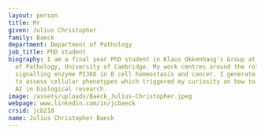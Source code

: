 ```yaml
---
layout: person
title: Mr
given: Julius Christopher
family: Baeck
department: Department of Pathology
job_title: PhD student
biography: I am a final year PhD student in Klaus Okkenhaug's Group at the Department
  of Pathology, University of Cambridge. My work centres around the role of the lipid
  signalling enzyme PI3Kδ in B cell homeostasis and cancer. I generate large datasets
  to assess cellular phenotypes which triggered my curiosity on how to best utilise
  AI in biological research.
image: /assets/uploads/Baeck_Julius-Christopher.jpeg
webpage: www.linkedin.com/in/jcbaeck
crsid: jcb218
name: Julius Christopher Baeck
---
```

